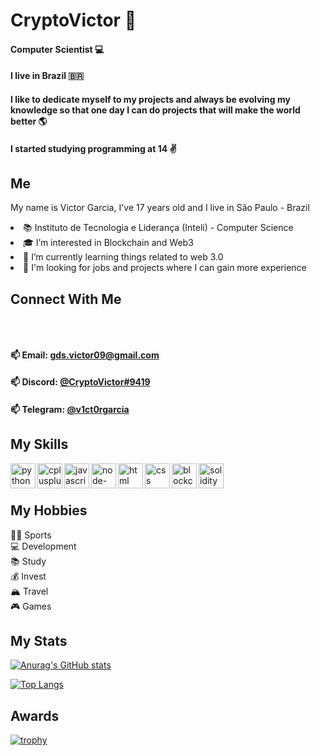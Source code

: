 # CryptoVictor 👋

#### Computer Scientist 💻
#### I live in Brazil 🇧🇷
#### I like to dedicate myself to my projects and always be evolving my knowledge so that one day I can do projects that will make the world better 🌎
#### I started studying programming at 14 	:v:

## Me

<p>My name is Victor Garcia, I've 17 years old and I live in São Paulo - Brazil</p>
<li>📚 Instituto de Tecnologia e Liderança (Inteli) - Computer Science </li>
<li>🎓 I’m interested in Blockchain and Web3 </li> 
<li>🌱 I’m currently learning things related to web 3.0</li>
<li>💼 I'm looking for jobs and projects where I can gain more experience</li>

## Connect With Me

<a style="visibility: hidden;" href = "https://www.facebook.com/CryptoV1ct0r">
  <img align="center" alt="victor-facebook" height="30" width="40" style="max-width: 100%;" src =                                   "https://cdn.jsdelivr.net/npm/simple-icons@3.13.0/icons/facebook.svg">
</a>
<a style="visibility: hidden;" href = "https://www.instagram.com/v1ct0rgarcia/">
  <img align="center" alt="victor-instagram" height="30" width="40" style="max-width: 100%;" src = 
"https://cdn.jsdelivr.net/npm/simple-icons@3.13.0/icons/instagram.svg">
</a>
<a style="visibility: hidden;" href = "https://www.youtube.com/c/CryptoVictor07">
  <img align="center" alt="victor-youtube" height="30" width="40" style="max-width: 100%;" src = 
"https://cdn.jsdelivr.net/npm/simple-icons@3.13.0/icons/youtube.svg">
</a>
<a style="visibility: hidden;" href = "https://twitter.com/CryptoV1ct0r">
  <img align="center" alt="victor-twitter" height="30" width="40" style="max-width: 100%;" src = 
"https://cdn.jsdelivr.net/npm/simple-icons@3.13.0/icons/twitter.svg">
</a>
<a style="visibility: hidden;" href = "https://www.linkedin.com/in/victor-garcia-dos-santos">
  <img align="center" alt="victor-twitter" height="30" width="40" style="max-width: 100%;" src = 
"https://cdn.jsdelivr.net/npm/simple-icons@3.13.0/icons/linkedin.svg">
</a>
 
   #### 📫 Email: <a href='mailto:gds.victor09@gmail.com'>gds.victor09@gmail.com</a>
   #### 📫 Discord: <a href='mailto:@CryptoVictor#9419'>@CryptoVictor#9419</a>
   #### 📫 Telegram: <a href='mailto:@v1ct0rgarcia'>@v1ct0rgarcia</a>
   
  ## My Skills
  
  <img  align="left"  alt="python" height="40" width="40" style="max-width: 100%;"  src = 
"https://cdn.jsdelivr.net/npm/simple-icons@3.13.0/icons/python.svg"></img>

  <img  align="left"  alt="cplusplus" height="40" width="40" style="max-width: 100%;"  src = 
"https://cdn.jsdelivr.net/npm/simple-icons@3.13.0/icons/cplusplus.svg"></img>
  
  <img  align="left"  alt="javascript" height="40" width="40" style="max-width: 100%;"  src =                                       "https://cdn.jsdelivr.net/npm/simple-icons@3.13.0/icons/javascript.svg"></img>
  
  <img   align="left"  alt="node-dot-js" height="40" width="40" style="max-width: 100%;" src =                                                                       "https://cdn.jsdelivr.net/npm/simple-icons@3.13.0/icons/node-dot-js.svg"></img>
  
  <img  align="left"  alt="html" height="40" width="40" style="max-width: 100%;"  src =                                                   "https://cdn.jsdelivr.net/npm/simple-icons@3.13.0/icons/html5.svg"></img>
  
  <img  align="left"  alt="css" height="40" width="40" style="max-width: 100%;"  src =                                             "https://cdn.jsdelivr.net/npm/simple-icons@3.13.0/icons/css3.svg"></img>
  
  <img  align="left"  alt="blockchain" height="40" width="40" style="max-width: 100%;"  src =                                       "https://cdn.jsdelivr.net/npm/simple-icons@3.13.0/icons/bitcoin.svg"></img>
  
  <img  align="left"  alt="solidity" height="40" width="40" style="max-width: 100%;"  src =                                         "https://cdn.jsdelivr.net/npm/simple-icons@3.13.0/icons/ethereum.svg"></img>
  
<br/>
<br/>

  ## My Hobbies
  
  🚴‍♂️ Sports
  <br/>
  💻 Development
  <br/>
  📚 Study
  <br/>
  💰 Invest
  <br/>
  🏔️ Travel
  <br/>
  🎮 Games
  
  ## My Stats
   
  [![Anurag's GitHub stats](https://github-readme-stats.vercel.app/api?username=CryptoVictor)](https://github.com/CryptoVictor/github-readme-stats) 

  [![Top Langs](https://github-readme-stats.vercel.app/api/top-langs/?username=CryptoVictor&layout=compact)](https://github.com/CryptoVictor/github-readme-stats)
  
  ## Awards
  
<p dir="auto"><a href="https://github.com/ryo-ma/github-profile-trophy"><img src="https://github-profile-trophy.vercel.app/?username=CryptoVictor" alt="trophy" data-canonical-src="https://github-profile-trophy.vercel.app/?username=CryptoVictor;theme=onedark" style="max-width: 100%;"></a></p>

